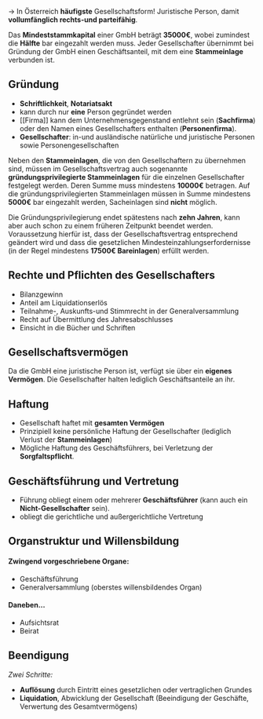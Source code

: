 -> In Österreich **häufigste** Gesellschaftsform! Juristische Person, damit **vollumfänglich rechts-und parteifähig**.

Das **Mindeststammkapital** einer GmbH beträgt **35000€**, wobei zumindest die **Hälfte** bar eingezahlt werden muss. 
Jeder Gesellschafter übernimmt bei Gründung der GmbH einen Geschäftsanteil, mit dem eine **Stammeinlage** verbunden ist.


## Gründung

- **Schriftlichkeit**, **Notariatsakt**
- kann durch nur **eine** Person gegründet werden
- [[Firma]] kann dem Unternehmensgegenstand entlehnt sein (**Sachfirma**) oder den Namen eines Gesellschafters enthalten (**Personenfirma**).
- **Gesellschafter**: in-und ausländische natürliche und juristische Personen sowie Personengesellschaften

Neben den **Stammeinlagen**, die von den Gesellschaftern zu übernehmen sind, müssen im Gesellschaftsvertrag auch sogenannte **gründungsprivilegierte Stammeinlagen** für die einzelnen Gesellschafter festgelegt werden. 
Deren Summe muss mindestens **10000€** betragen.
Auf die gründungsprivilegierten Stammeinlagen müssen in Summe mindestens **5000€** bar eingezahlt werden, Sacheinlagen sind **nicht** möglich.

Die Gründungsprivilegierung endet spätestens nach **zehn Jahren**, kann aber auch schon zu einem früheren Zeitpunkt beendet werden. Voraussetzung hierfür ist, dass der Gesellschaftsvertrag entsprechend geändert wird und dass die gesetzlichen Mindesteinzahlungserfordernisse (in der Regel mindestens **17500€ Bareinlagen**) erfüllt werden.


## Rechte und Pflichten des Gesellschafters

- Bilanzgewinn
- Anteil am Liquidationserlös
- Teilnahme-, Auskunfts-und Stimmrecht in der Generalversammlung
- Recht auf Übermittlung des Jahresabschlusses
- Einsicht in die Bücher und Schriften


## Gesellschaftsvermögen

Da die GmbH eine juristische Person ist, verfügt sie über ein **eigenes Vermögen**. Die Gesellschafter halten lediglich Geschäftsanteile an ihr.



## Haftung

- Gesellschaft haftet mit **gesamten Vermögen**
- Prinzipiell keine persönliche Haftung der Gesellschafter (lediglich Verlust der **Stammeinlagen**)
- Mögliche Haftung des Geschäftsführers, bei Verletzung der **Sorgfaltspflicht**.


## Geschäftsführung und Vertretung

- Führung obliegt einem oder mehrerer **Geschäftsführer** (kann auch ein **Nicht-Gesellschafter** sein).
- obliegt die gerichtliche und außergerichtliche Vertretung


## Organstruktur und Willensbildung

#### Zwingend vorgeschriebene Organe:

- Geschäftsführung
- Generalversammlung (oberstes willensbildendes Organ)

#### Daneben...

- Aufsichtsrat
- Beirat


## Beendigung

*Zwei Schritte:*

- **Auflösung** durch Eintritt eines gesetzlichen oder vertraglichen Grundes
- **Liquidation**, Abwicklung der Gesellschaft (Beeindigung der Geschäfte, Verwertung des Gesamtvermögens)